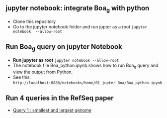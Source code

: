 
## jupyter notebook: integrate Boa<sub>g</sub> with python
* Clone this repository
* Go to the jupyter notebook folder and run jupter as a root
  ```jupyter notebook  --allow-root```



## Run Boa<sub>g</sub> query on jupyter Notebook
  * **Run jupyter as root** ```jupyter notebook --allow-root```
  * The notebook  file Boa_python.ipynb shows how to run Boa<sub>g</sub> query and view the output from Python.
  * See this: ```http://localhost:8888/notebooks/home/01_jupter_Boa/Boa_python.ipynb```

## Run 4 queries in the RefSeq paper
 * [Query 1 : smallest and largest genome]()
